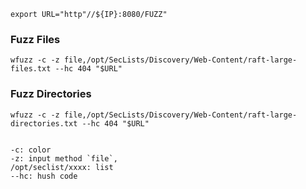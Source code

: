 `export URL="http"//${IP}:8080/FUZZ"`


### Fuzz Files
`wfuzz -c -z file,/opt/SecLists/Discovery/Web-Content/raft-large-files.txt --hc 404 "$URL"`


### Fuzz Directories
`wfuzz -c -z file,/opt/SecLists/Discovery/Web-Content/raft-large-directories.txt --hc 404 "$URL"`


```

-c: color
-z: input method `file`,
/opt/seclist/xxxx: list
--hc: hush code
```
